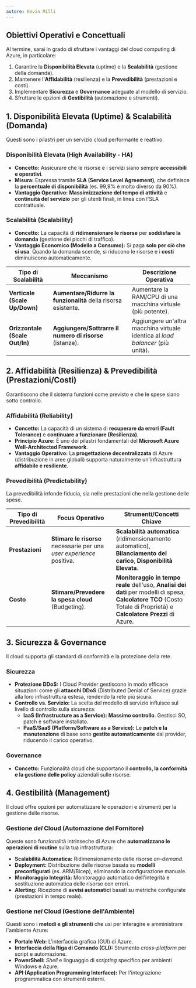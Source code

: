 ```yaml
---
autore: Kevin Milli
---
```


## Obiettivi Operativi e Concettuali

Al termine, sarai in grado di sfruttare i vantaggi del cloud computing di Azure, in particolare:

1. Garantire la **Disponibilità Elevata** (uptime) e la **Scalabilità** (gestione della domanda).
2. Mantenere l'**Affidabilità** (resilienza) e la **Prevedibilità** (prestazioni e costi).
3. Implementare **Sicurezza** e **Governance** adeguate al modello di servizio.
4. Sfruttare le opzioni di **Gestibilità** (automazione e strumenti).

## 1. Disponibilità Elevata (Uptime) & Scalabilità (Domanda)

Questi sono i pilastri per un servizio cloud performante e reattivo.

### Disponibilità Elevata (High Availability - HA)

- **Concetto:** Assicurare che le risorse e i servizi siano sempre **accessibili e operativi**.
- **Misura:** Espressa tramite **SLA (Service Level Agreement)**, che definisce la **percentuale di disponibilità** (es. 99,9% è molto diverso da 90%).
- **Vantaggio Operativo:** **Massimizzazione del tempo di attività** e **continuità del servizio** per gli utenti finali, in linea con l'SLA contrattuale.

### Scalabilità (Scalability)

- **Concetto:** La capacità di **ridimensionare le risorse** per **soddisfare la domanda** (gestione dei picchi di traffico).
- **Vantaggio Economico (Modello a Consumo):** Si paga **solo per ciò che si usa**. Quando la domanda scende, si riducono le risorse e i **costi** diminuiscono automaticamente.

|Tipo di Scalabilità|Meccanismo|Descrizione Operativa|
|---|---|---|
|**Verticale (Scale Up/Down)**|**Aumentare/Ridurre la funzionalità** della risorsa esistente.|Aumentare la RAM/CPU di una macchina virtuale (più potente).|
|**Orizzontale (Scale Out/In)**|**Aggiungere/Sottrarre il numero di risorse** (istanze).|Aggiungere un'altra macchina virtuale identica al _load balancer_ (più unità).|

## 2. Affidabilità (Resilienza) & Prevedibilità (Prestazioni/Costi)

Garantiscono che il sistema funzioni come previsto e che le spese siano sotto controllo.

### Affidabilità (Reliability)

- **Concetto:** La capacità di un sistema di **recuperare da errori (Fault Tolerance)** e **continuare a funzionare (Resilienza)**.
- **Principio Azure:** È uno dei pilastri fondamentali del **Microsoft Azure Well-Architected Framework**.
- **Vantaggio Operativo:** La **progettazione decentralizzata** di Azure (distribuzione in aree globali) supporta naturalmente un'infrastruttura **affidabile e resiliente**.

### Prevedibilità (Predictability)

La prevedibilità infonde fiducia, sia nelle prestazioni che nella gestione delle spese.

|Tipo di Prevedibilità|Focus Operativo|Strumenti/Concetti Chiave|
|---|---|---|
|**Prestazioni**|**Stimare le risorse** necessarie per una _user experience_ positiva.|**Scalabilità automatica** (ridimensionamento automatico), **Bilanciamento del carico**, **Disponibilità Elevata**.|
|**Costo**|**Stimare/Prevedere la spesa cloud** (Budgeting).|**Monitoraggio in tempo reale** dell'uso, **Analisi dei dati** per modelli di spesa, **Calcolatore TCO** (Costo Totale di Proprietà) e **Calcolatore Prezzi** di Azure.|

## 3. Sicurezza & Governance

Il cloud supporta gli standard di conformità e la protezione della rete.

### Sicurezza

- **Protezione DDoS:** I Cloud Provider gestiscono in modo efficace situazioni come gli **attacchi DDoS** (Distributed Denial of Service) grazie alla loro infrastruttura estesa, rendendo la rete più sicura.
- **Controllo vs. Servizio:** La scelta del modello di servizio influisce sul livello di controllo sulla sicurezza:
    - **IaaS (Infrastructure as a Service):** **Massimo controllo**. Gestisci SO, patch e software installato.
    - **PaaS/SaaS (Platform/Software as a Service):** Le **patch e la manutenzione** di base sono **gestite automaticamente** dal provider, riducendo il carico operativo.

### Governance

- **Concetto:** Funzionalità cloud che supportano il **controllo, la conformità e la gestione delle policy** aziendali sulle risorse.

## 4. Gestibilità (Management)

Il cloud offre opzioni per automatizzare le operazioni e strumenti per la gestione delle risorse.

### Gestione _del_ Cloud (Automazione del Fornitore)

Queste sono funzionalità intrinseche di Azure che **automatizzano le operazioni di routine** sulla tua infrastruttura:

- **Scalabilità Automatica:** Ridimensionamento delle risorse _on-demand_.
- **Deployment:** Distribuzione delle risorse basata su **modelli preconfigurati** (es. ARM/Bicep), eliminando la configurazione manuale.
- **Monitoraggio Integrità:** Monitoraggio automatico dell'integrità e sostituzione automatica delle risorse con errori.
- **Alerting:** Ricezione di **avvisi automatici** basati su metriche configurate (prestazioni in tempo reale).

### Gestione _nel_ Cloud (Gestione dell'Ambiente)

Questi sono i **metodi e gli strumenti** che usi per interagire e amministrare l'ambiente Azure:

- **Portale Web:** L'interfaccia grafica (GUI) di Azure.
- **Interfaccia della Riga di Comando (CLI):** Strumento _cross-platform_ per script e automazione.
- **PowerShell:** _Shell_ e linguaggio di _scripting_ specifico per ambienti Windows e Azure.
- **API (Application Programming Interface):** Per l'integrazione programmatica con strumenti esterni.

